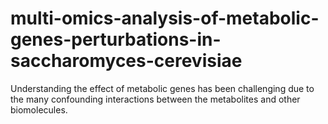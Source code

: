 # multi-omics-analysis-of-metabolic-genes-perturbations-in-saccharomyces-cerevisiae
Understanding the effect of metabolic genes has been challenging due to the many confounding interactions between the metabolites and other biomolecules.
